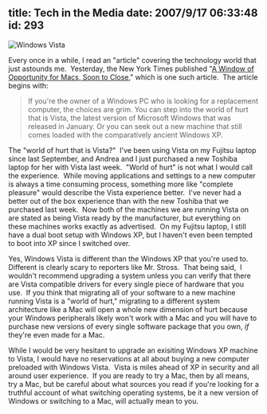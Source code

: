 title: Tech in the Media
date: 2007/9/17 06:33:48
id: 293
---
![Windows Vista](/journal_images/icon_windowsvista.gif)

Every once in a while, I read an "article" covering the technology world that just astounds me.  Yesterday, the New York Times published "[A Window of Opportunity for Macs, Soon to Close](http://www.nytimes.com/2007/09/16/technology/16digi.html?ex=1347595200&en=7d6cd1aff71e9ca1&ei=5088&partner=rssnyt&emc=rss)," which is one such article.  The article begins with:

> If you're the owner of a Windows PC who is looking for a replacement computer, the choices are grim. You can step into the world of hurt that is Vista, the latest version of Microsoft Windows that was released in January. Or you can seek out a new machine that still comes loaded with the comparatively ancient Windows XP.

The "world of hurt that is Vista?"  I've been using Vista on my Fujitsu laptop since last September, and Andrea and I just purchased a new Toshiba laptop for her with Vista last week.  "World of hurt" is not what I would call the experience.  While moving applications and settings to a new computer is always a time consuming process, something more like "complete pleasure" would describe the Vista experience better.  I've never had a better out of the box experience than with the new Toshiba that we purchased last week.  Now both of the machines we are running Vista on are stated as being Vista ready by the manufacturer, but everything on these machines works exactly as advertised.  On my Fujitsu laptop, I still have a dual boot setup with Windows XP, but I haven't even been tempted to boot into XP since I switched over.

Yes, Windows Vista is different than the Windows XP that you're used to.  Different is clearly scary to reporters like Mr. Stross.  That being said,  I wouldn't recommend upgrading a system unless you can verify that there are Vista compatible drivers for every single piece of hardware that you use.  If you think that migrating all of your software to a new machine running Vista is a "world of hurt," migrating to a different system architecture like a Mac will open a whole new dimension of hurt because your Windows peripherals likely won't work with a Mac and you will have to purchase new versions of every single software package that you own, _if_ they're even made for a Mac.

While I would be very hesitant to upgrade an exisiting Windows XP machine to Vista, I would have no reservations at all about buying a new computer preloaded with Windows Vista.  Vista is miles ahead of XP in security and all around user experience.  If you are ready to try a Mac, then by all means, try a Mac, but be careful about what sources you read if you're looking for a truthful account of what switching operating systems, be it a new version of Windows or switching to a Mac, will actually mean to you.